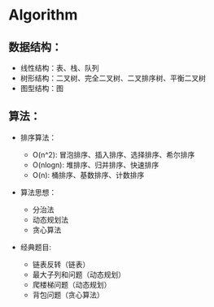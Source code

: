 # Algorithm

## 数据结构：
- 线性结构：表、栈、队列
- 树形结构：二叉树、完全二叉树、二叉排序树、平衡二叉树
- 图型结构：图

## 算法：
- 排序算法：
  - O(n^2): 冒泡排序、插入排序、选择排序、希尔排序
  - O(nlogn): 堆排序、归并排序、快速排序
  - O(n): 桶排序、基数排序、计数排序
  
- 算法思想：
  - 分治法
  - 动态规划法
  - 贪心算法


- 经典题目:
  - 链表反转（链表）
  - 最大子列和问题（动态规划）
  - 爬楼梯问题（动态规划）
  - 背包问题（贪心算法）
  
